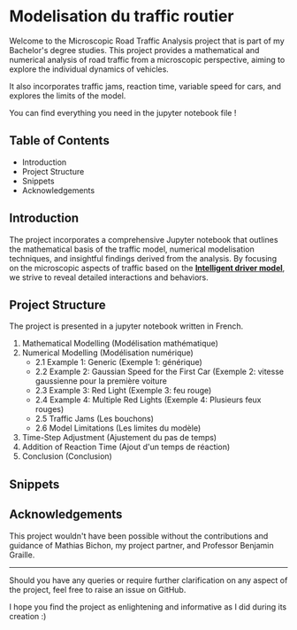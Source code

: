 # Modelisation du traffic routier

Welcome to the Microscopic Road Traffic Analysis project that is part of my Bachelor's degree studies. 
This project provides a mathematical and numerical analysis of road traffic from a microscopic perspective, aiming to explore the individual dynamics of vehicles.


It also incorporates traffic jams, reaction time, variable speed for cars, and explores the limits of the model.

You can find everything you need in the jupyter notebook file ! 

## Table of Contents

- Introduction
- Project Structure
- Snippets
- Acknowledgements

## Introduction
The project incorporates a comprehensive Jupyter notebook that outlines the mathematical basis of the traffic model, numerical modelisation techniques, and insightful findings derived from the analysis. 
By focusing on the microscopic aspects of traffic based on the __[Intelligent driver model](https://en.wikipedia.org/wiki/Intelligent_driver_model)__, we strive to reveal detailed interactions and behaviors.

## Project Structure 

The project is presented in a jupyter notebook written in French.

1. Mathematical Modelling (Modélisation mathématique)
2. Numerical Modelling (Modélisation numérique)
   * 2.1 Example 1: Generic (Exemple 1: générique)
   * 2.2 Example 2: Gaussian Speed for the First Car (Exemple 2: vitesse gaussienne pour la première voiture
   * 2.3 Example 3: Red Light (Exemple 3: feu rouge)
   * 2.4 Example 4: Multiple Red Lights (Exemple 4: Plusieurs feux rouges)
   * 2.5 Traffic Jams (Les bouchons)
   * 2.6 Model Limitations (Les limites du modèle)
3. Time-Step Adjustment (Ajustement du pas de temps)
4. Addition of Reaction Time (Ajout d'un temps de réaction)
5. Conclusion (Conclusion)

## Snippets 



## Acknowledgements
This project wouldn't have been possible without the contributions and guidance of Mathias Bichon, my project partner, and Professor Benjamin Graille. 

*** 

Should you have any queries or require further clarification on any aspect of the project, feel free to raise an issue on GitHub. 

I hope you find the project as enlightening and informative as I did during its creation :)
